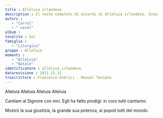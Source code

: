 ```yaml
--- 
title : Alleluia irlandese
description : Il testo completo di accordi di Alleluia irlandese. Inseriscila nel tuo canzoniere!
autori : 
   - "Carrol"
   - " Lecot"
album : 
tonalita : Sol
famiglia : 
   - "Liturgica"
gruppo : Alleluia
momenti : 
   - "Alleluia"
   - "Natale"
identificatore : alleluia_irlandese
datarevisione : 2011_12_31
trascrittore : Francesco Endrici - Manuel Toniato
--- 
```




Alleluia Alleluia
Alleluia Alleluia


Cantiam al Signore con inni.
Egli ha fatto prodigi: in coro tutti cantiamo.


Mostrò la sua giustizia, 
la grande sua potenza, ai popoli tutti del mondo.


